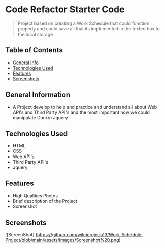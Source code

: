 # Code Refactor Starter Code
>Project based on creating a Work Schedule that could function properly and  could save all that its implemented in the texted box to the local storage 

## Table of Contents 
* [General Info](#general-information)
* [Technologies Used](#technologies-used)
* [Features](#features)
* [Screenshots](#screenshots)

## General Information
- A Project develop to help and  practice and understand all about Web API's and Third Party API's and the most important how we could manipulate Dom in Jquery

## Technologies Used
- HTML
- CSS
- Web API's
- Third Party API's
- Jquery

## Features
- High Qualities Photos 
- Brief description of the Project
- Screenshot 

## Screenshots
![ScreenShot] (https://github.com/wilmerojeda13/Work-Schedule-Project/blob/main/assets/images/Screenshot%20.png)

